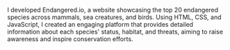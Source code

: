 I developed Endangered.io, a website showcasing the top 20 endangered species across mammals, sea creatures, and birds. Using HTML, CSS, and JavaScript, I created an engaging platform that provides detailed information about each species' status, habitat, and threats, aiming to raise awareness and inspire conservation efforts.
